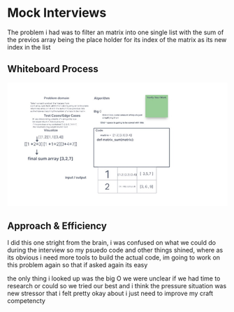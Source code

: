 # Mock Interviews

The problem i had was to filter an matrix into one single list with the sum of the previos array being the place holder for its index of the matrix as its new index in the list

## Whiteboard Process
<!-- Embedded whiteboard image -->
![Binary Search](MockInterview.jpg)

## Approach & Efficiency

I did this one stright from the brain, i was confused on what we could do during the interview so my psuedo code and other things shined, where as its obvious i need more tools to build the actual code, im going to work on this problem again so that if asked again its easy

the only thing i looked up was the big O we were unclear if we had time to research or could so we tried our best and i think the pressure situation was new stressor that i felt pretty okay about i just need to improve my craft competencty
